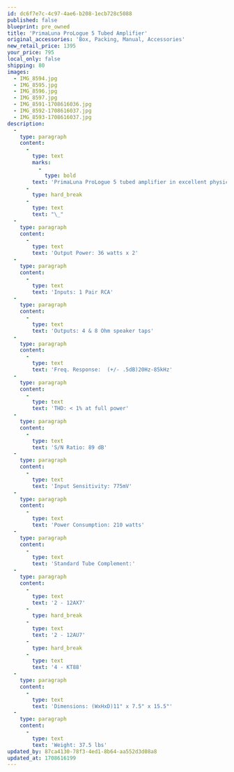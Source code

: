 ```yaml
---
id: dc6f7e7c-4c97-4ae6-b208-1ecb728c5088
published: false
blueprint: pre_owned
title: 'PrimaLuna ProLogue 5 Tubed Amplifier'
original_accessories: 'Box, Packing, Manual, Accessories'
new_retail_price: 1395
your_price: 795
local_only: false
shipping: 80
images:
  - IMG_8594.jpg
  - IMG_8595.jpg
  - IMG_8596.jpg
  - IMG_8597.jpg
  - IMG_8591-1708616036.jpg
  - IMG_8592-1708616037.jpg
  - IMG_8593-1708616037.jpg
description:
  -
    type: paragraph
    content:
      -
        type: text
        marks:
          -
            type: bold
        text: 'PrimaLuna ProLogue 5 tubed amplifier in excellent physical and functional condition wwith original box, packing and accessories. Two small chips in the paint on the back corner, but otherwise near perfect. Unit sold as new for $1,395.00'
      -
        type: hard_break
      -
        type: text
        text: "\_"
  -
    type: paragraph
    content:
      -
        type: text
        text: 'Output Power: 36 watts x 2'
  -
    type: paragraph
    content:
      -
        type: text
        text: 'Inputs: 1 Pair RCA'
  -
    type: paragraph
    content:
      -
        type: text
        text: 'Outputs: 4 & 8 Ohm speaker taps'
  -
    type: paragraph
    content:
      -
        type: text
        text: 'Freq. Response:  (+/- .5dB)20Hz-85kHz'
  -
    type: paragraph
    content:
      -
        type: text
        text: 'THD: < 1% at full power'
  -
    type: paragraph
    content:
      -
        type: text
        text: 'S/N Ratio: 89 dB'
  -
    type: paragraph
    content:
      -
        type: text
        text: 'Input Sensitivity: 775mV'
  -
    type: paragraph
    content:
      -
        type: text
        text: 'Power Consumption: 210 watts'
  -
    type: paragraph
    content:
      -
        type: text
        text: 'Standard Tube Complement:'
  -
    type: paragraph
    content:
      -
        type: text
        text: '2 - 12AX7'
      -
        type: hard_break
      -
        type: text
        text: '2 - 12AU7'
      -
        type: hard_break
      -
        type: text
        text: '4 - KT88'
  -
    type: paragraph
    content:
      -
        type: text
        text: 'Dimensions: (WxHxD)11" x 7.5" x 15.5"'
  -
    type: paragraph
    content:
      -
        type: text
        text: 'Weight: 37.5 lbs'
updated_by: 87ca4130-78f3-4ed1-8b64-aa552d3d08a8
updated_at: 1708616199
---
```

